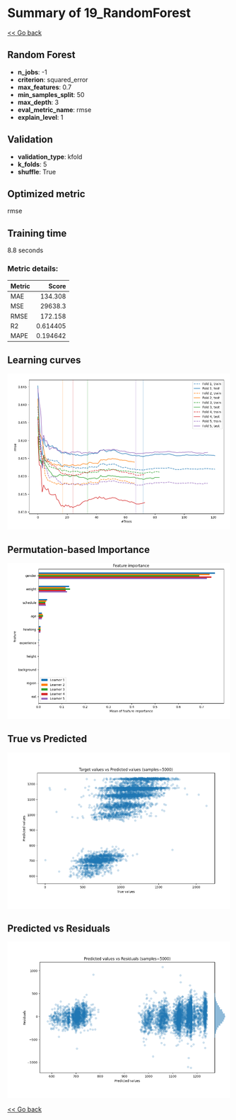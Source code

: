 # Summary of 19_RandomForest

[<< Go back](../README.md)


## Random Forest
- **n_jobs**: -1
- **criterion**: squared_error
- **max_features**: 0.7
- **min_samples_split**: 50
- **max_depth**: 3
- **eval_metric_name**: rmse
- **explain_level**: 1

## Validation
 - **validation_type**: kfold
 - **k_folds**: 5
 - **shuffle**: True

## Optimized metric
rmse

## Training time

8.8 seconds

### Metric details:
| Metric   |        Score |
|:---------|-------------:|
| MAE      |   134.308    |
| MSE      | 29638.3      |
| RMSE     |   172.158    |
| R2       |     0.614405 |
| MAPE     |     0.194642 |



## Learning curves
![Learning curves](learning_curves.png)

## Permutation-based Importance
![Permutation-based Importance](permutation_importance.png)
## True vs Predicted

![True vs Predicted](true_vs_predicted.png)


## Predicted vs Residuals

![Predicted vs Residuals](predicted_vs_residuals.png)



[<< Go back](../README.md)
